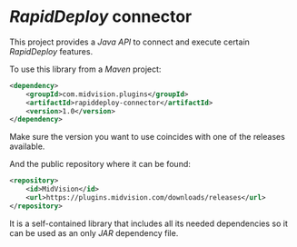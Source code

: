# _RapidDeploy_ connector
This project provides a _Java API_ to connect and execute certain _RapidDeploy_ features.

To use this library from a _Maven_ project:

```xml
<dependency>
	<groupId>com.midvision.plugins</groupId>
	<artifactId>rapiddeploy-connector</artifactId>
	<version>1.0</version>
</dependency>
```

Make sure the version you want to use coincides with one of the releases available.

And the public repository where it can be found:

```xml
<repository>
	<id>MidVision</id>
	<url>https://plugins.midvision.com/downloads/releases</url>
</repository>
```

It is a self-contained library that includes all its needed dependencies so it can be used as an only _JAR_ dependency file.
